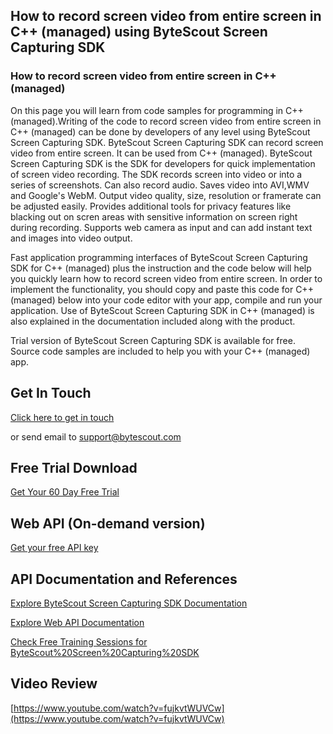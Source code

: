 ## How to record screen video from entire screen in C++ (managed) using ByteScout Screen Capturing SDK

### How to record screen video from entire screen in C++ (managed)

On this page you will learn from code samples for programming in C++ (managed).Writing of the code to record screen video from entire screen in C++ (managed) can be done by developers of any level using ByteScout Screen Capturing SDK. ByteScout Screen Capturing SDK can record screen video from entire screen. It can be used from C++ (managed). ByteScout Screen Capturing SDK is the SDK for developers for quick implementation of screen video recording. The SDK records screen into video or into a series of screenshots. Can also record audio. Saves video into AVI,WMV and Google's WebM. Output video quality, size, resolution or framerate can be adjusted easily. Provides additional tools for privacy features like blacking out on scren areas with sensitive information on screen right during recording. Supports web camera as input and can add instant text and images into video output.

Fast application programming interfaces of ByteScout Screen Capturing SDK for C++ (managed) plus the instruction and the code below will help you quickly learn how to record screen video from entire screen. In order to implement the functionality, you should copy and paste this code for C++ (managed) below into your code editor with your app, compile and run your application. Use of ByteScout Screen Capturing SDK in C++ (managed) is also explained in the documentation included along with the product.

Trial version of ByteScout Screen Capturing SDK is available for free. Source code samples are included to help you with your C++ (managed) app.

## Get In Touch

[Click here to get in touch](https://bytescout.zendesk.com/hc/en-us/requests/new?subject=ByteScout%20Screen%20Capturing%20SDK%20Question)

or send email to [support@bytescout.com](mailto:support@bytescout.com?subject=ByteScout%20Screen%20Capturing%20SDK%20Question) 

## Free Trial Download

[Get Your 60 Day Free Trial](https://bytescout.com/download/web-installer?utm_source=github-readme)

## Web API (On-demand version)

[Get your free API key](https://pdf.co/documentation/api?utm_source=github-readme)

## API Documentation and References

[Explore ByteScout Screen Capturing SDK Documentation](https://bytescout.com/documentation/index.html?utm_source=github-readme)

[Explore Web API Documentation](https://pdf.co/documentation/api?utm_source=github-readme)

[Check Free Training Sessions for ByteScout%20Screen%20Capturing%20SDK](https://academy.bytescout.com/)

## Video Review

[https://www.youtube.com/watch?v=fujkvtWUVCw](https://www.youtube.com/watch?v=fujkvtWUVCw)